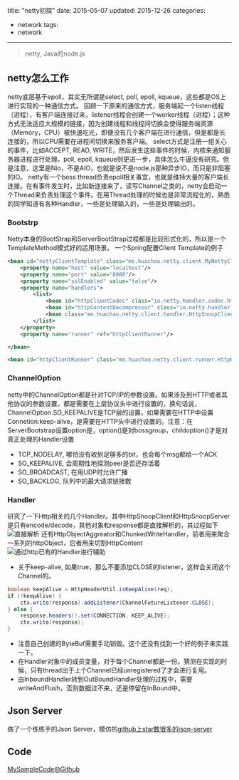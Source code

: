 title:  "netty初探"
date: 2015-05-07
updated: 2015-12-26
categories:
- network
tags:
- network
---

> netty, Java的node.js

## netty怎么工作
netty底层基于epoll，其实无所谓是select, poll, epoll, kqueue，这些都是OS上进行实现的一种通信方式。
回顾一下原来的通信方式，服务端起一个listen线程（进程），有客户端连接过来，listener线程会创建一个worker线程（进程）；这种方式无法适应大规模的链接，因为创建线程和线程间切换会使得服务端资源（Memory，CPU）被快速吃光，即便没有几个客户端在进行通信，但是都是长连接的，所以CPU需要在进程间切换来服务客户端。
select方式是注册一组关心的事件，比如ACCEPT, READ, WRITE，然后发生这些事件的时候，内核来通知服务器进程进行处理。poll, epoll, kqueue则更进一步，具体怎么牛逼没有研究。但是注意，这里是Nio，不是AIO，也就是说不是node.js那种异步IO，而只是非阻塞的IO。
netty有一个boss thread负责epoll相关事宜，也就是维持大量的客户端长连接。在有事件发生时，比如新连接来了，读写Channel之类的，netty会启动一个Thread来负责处理这个事件。在用Thread处理的时候也是非常流程化的，熟悉的同学知道有各种Handler，一些是处理输入的，一些是处理输出的。

### Bootstrp
Netty本身的BootStrap和ServerBootStrap过程都是比较形式化的，所以是一个TemplateMethod模式好的运用场景。
一个Spring配置Client Template的例子
``` xml
<bean id="nettyClientTemplate" class="me.huachao.netty.client.MyNettyClientTemplate">
    <property name="host" value="localhost"/>
    <property name="port" value="8080"/>
    <property name="sslEnabled" value="false"/>
    <property name="handlers">
        <list>
            <bean id="httpClientCodec" class="io.netty.handler.codec.http.HttpClientCodec"/>
            <bean id="httpContentDecompressor" class="io.netty.handler.codec.http.HttpContentDecompressor"/>
            <bean class="me.huachao.netty.client.handler.HttpSnoopClientHandler"/>
        </list>
    </property>
    <property name="runner" ref="httpClientRunner"/>

</bean>

<bean id="httpClientRunner" class="me.huachao.netty.client.runner.HttpClientRunner"/>
```


### ChannelOption
netty中的ChannelOption都是针对TCP/IP的参数设置。如果涉及到HTTP或者其他协议的参数设置，都是需要在上层协议头中进行设置的，换句话说，ChannelOption.SO_KEEPALIVE是TCP层的设置，如果需要在HTTP中设置Connetion:keep-alive，是需要在HTTP头中进行设置的。注意：在ServerBootstrap设置option是，option()是对bossgroup，childoption()才是对真正处理的Handler设置
- TCP_NODELAY, 哪怕没有收到足够多的bit，也会每个msg都给一个ACK
- SO_KEEPALIVE, 会周期性地探测peer是否还存活着
- SO_BROADCAST, 在用UDP时允许广播
- SO_BACKLOG, 队列中的最大请求链接数

### Handler
研究了一下Http相关的几个Handler。其中HttpSnoopClient和HttpSnoopServer是只有encode/decode，其他对象和response都是直接解析的，其过程如下
![直接解析](/images/2015/5/netty初探/http-request-response-process.png)
还有HttpObjectAggreator和ChunkedWriteHandler，前者用来聚合一系列的httpObject，后者用来切割HttpContent
![通过http已有的Handler进行辅助](/images/2015/5/netty初探/http-objectAggregator.png)

- 关于keep-alive, 如果true，那么不要添加CLOSE的listener，这样会关闭这个Channel的。
``` java
boolean keepAlive = HttpHeaderUtil.isKeepAlive(req);
if (!keepAlive) {
    ctx.write(response).addListener(ChannelFutureListener.CLOSE);
} else {
    response.headers().set(CONNECTION, KEEP_ALIVE);
    ctx.write(response);
}
```
- 注意自己创建的ByteBuf需要手动销毁。这个还没有找到一个好的例子来实践一下。
- 在Handler对象中的成员变量，对于每个Channel都是一份。猜测在实现的时候，只有thread出于上个Channel已经unregistered了才会进行复用。
- 由InboundHandler转到OutBoundHandler处理的过程中，需要writeAndFlush，否则数据过不来，还是停留在InBound中。

## Json Server
做了一个练练手的Json Server，模仿的[github上star数很多的json-server](https://github.com/typicode/json-server)

## Code
[MySampleCode@Github](https://github.com/wtcctw/netty-basic)